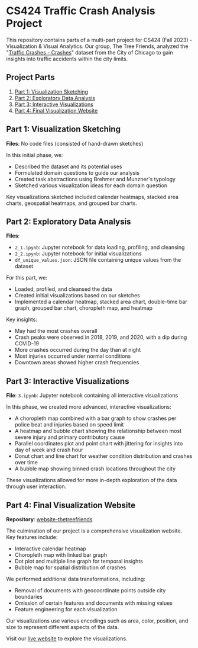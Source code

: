 # CS424 Traffic Crash Analysis Project

This repository contains parts of a multi-part project for CS424 (Fall 2023) - Visualization & Visual Analytics. Our group, The Tree Friends, analyzed the "[Traffic Crashes - Crashes](https://data.cityofchicago.org/Transportation/Traffic-Crashes-Crashes/85ca-t3if)" dataset from the City of Chicago to gain insights into traffic accidents within the city limits.

## Project Parts

1. [Part 1: Visualization Sketching](#part-1-visualization-sketching)
2. [Part 2: Exploratory Data Analysis](#part-2-exploratory-data-analysis)
3. [Part 3: Interactive Visualizations](#part-3-interactive-visualizations)
4. [Part 4: Final Visualization Website](#part-4-final-visualization-website)

## Part 1: Visualization Sketching

**Files**: No code files (consisted of hand-drawn sketches)

In this initial phase, we:
- Described the dataset and its potential uses
- Formulated domain questions to guide our analysis
- Created task abstractions using Brehmer and Munzner's typology
- Sketched various visualization ideas for each domain question

Key visualizations sketched included calendar heatmaps, stacked area charts, geospatial heatmaps, and grouped bar charts.

## Part 2: Exploratory Data Analysis

**Files**:
- `2_1.ipynb`: Jupyter notebook for data loading, profiling, and cleansing
- `2_2.ipynb`: Jupyter notebook for initial visualizations
- `df_unique_values.json`: JSON file containing unique values from the dataset

For this part, we:
- Loaded, profiled, and cleansed the data
- Created initial visualizations based on our sketches
- Implemented a calendar heatmap, stacked area chart, double-time bar graph, grouped bar chart, choropleth map, and heatmap

Key insights:
- May had the most crashes overall
- Crash peaks were observed in 2018, 2019, and 2020, with a dip during COVID-19
- More crashes occurred during the day than at night
- Most injuries occurred under normal conditions
- Downtown areas showed higher crash frequencies

## Part 3: Interactive Visualizations

**File**: `3.ipynb`: Jupyter notebook containing all interactive visualizations

In this phase, we created more advanced, interactive visualizations:
- A choropleth map combined with a bar graph to show crashes per police beat and injuries based on speed limit
- A heatmap and bubble chart showing the relationship between most severe injury and primary contributory cause
- Parallel coordinates plot and point chart with jittering for insights into day of week and crash hour
- Donut chart and line chart for weather condition distribution and crashes over time
- A bubble map showing binned crash locations throughout the city

These visualizations allowed for more in-depth exploration of the data through user interaction.

## Part 4: Final Visualization Website

**Repository**: [website-thetreefriends](https://github.com/sidneymei/website-thetreefriends)

The culmination of our project is a comprehensive visualization website. Key features include:
- Interactive calendar heatmap
- Choropleth map with linked bar graph
- Dot plot and multiple line graph for temporal insights
- Bubble map for spatial distribution of crashes

We performed additional data transformations, including:
- Removal of documents with geocoordinate points outside city boundaries
- Omission of certain features and documents with missing values
- Feature engineering for each visualization

Our visualizations use various encodings such as area, color, position, and size to represent different aspects of the data.

Visit our [live website](https://sidneymei.github.io/website-thetreefriends) to explore the visualizations.